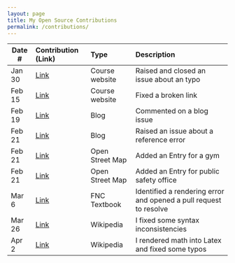 ```yaml
---
layout: page
title: My Open Source Contributions
permalink: /contributions/
---
```


<!--
Type of the contribution should be "Wikipedia edit", "OpenStreet Map feature", "Documentation", "Course website", "Blog",
"Browser Add-on", etc.

The description should include a brief summary of what you did.

The link should bring us to a public page that shows your contribution.

Replace the first row with your own contribution.

-->

| Date # | Contribution (Link)                                               | Type            | Description                                                       |
| ------ | :---------------------------------------------------------------- | :-------------- | :---------------------------------------------------------------- |
| Jan 30 | [Link](https://github.com/joannakl/ossd/issues/34)                | Course website  | Raised and closed an issue about an typo                          |
| Feb 15 | [Link](https://github.com/joannakl/ossd/pull/46#issue-1586165097) | Course website  | Fixed a broken link                                               |
| Feb 19 | [Link](https://edstem.org/us/courses/34501/discussion/2620574)    | Blog            | Commented on a blog issue                                         |
| Feb 21 | [Link](https://github.com/ossd-s23/Charlie-XIAO-weekly/issues/2)  | Blog            | Raised an issue about a reference error                           |
| Feb 21 | [Link](https://www.openstreetmap.org/changeset/132838938)         | Open Street Map | Added an Entry for a gym                                          |
| Feb 21 | [Link](https://www.openstreetmap.org/changeset/132839107)         | Open Street Map | Added an Entry for public safety office                           |
| Mar 6  | [Link](https://github.com/fncbook/fnc/pull/8)                     | FNC Textbook    | Identified a rendering error and opened a pull request to resolve |
| Mar 26 | [Link](https://en.wikipedia.org/w/index.php?diff=prev&oldid=1146812219) | Wikipedia | I fixed some syntax inconsistencies                               |
| Apr 2  | [Link](https://en.wikipedia.org/w/index.php?diff=prev&oldid=1147904295) | Wikipedia | I rendered math into Latex and fixed some typos                   |
